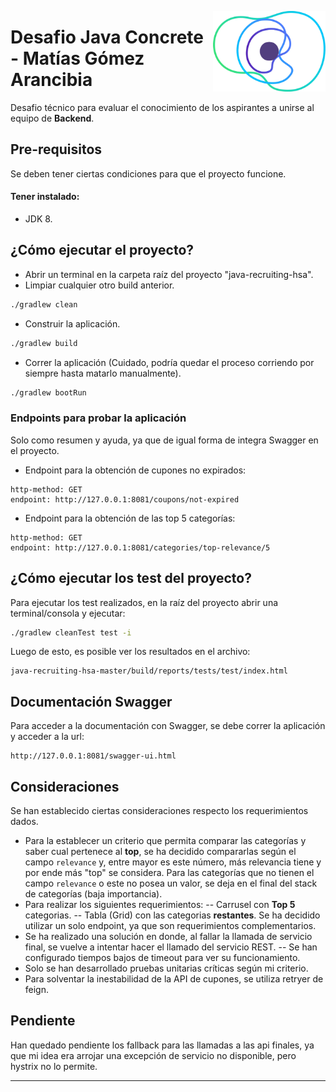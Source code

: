 

<a href="https://concrete.com.br/"><img src=".github/concrete_symbol.png" width="180px" align="right" /></a>

# Desafio Java Concrete - Matías Gómez Arancibia

Desafio técnico para evaluar el conocimiento de los aspirantes a unirse al equipo de **Backend**.

## Pre-requisitos
Se deben tener ciertas condiciones para que el proyecto funcione.

#### Tener instalado:
- JDK 8.


## ¿Cómo ejecutar el proyecto?

- Abrir un terminal en la carpeta raíz del proyecto "java-recruiting-hsa".
- Limpiar cualquier otro build anterior.
```bash
./gradlew clean
```
- Construir la aplicación.
 ```bash
 ./gradlew build
 ```
- Correr la aplicación (Cuidado, podría quedar el proceso corriendo por siempre hasta matarlo manualmente).
```bash
./gradlew bootRun
```

### Endpoints para probar la aplicación

Solo como resumen y ayuda, ya que de igual forma de integra Swagger en el proyecto.
- Endpoint para la obtención de cupones no expirados:
```
http-method: GET
endpoint: http://127.0.0.1:8081/coupons/not-expired
```
- Endpoint para la obtención de las top 5 categorías:
```
http-method: GET
endpoint: http://127.0.0.1:8081/categories/top-relevance/5
```

## ¿Cómo ejecutar los test del proyecto?
Para ejecutar los test realizados, en la raíz del proyecto abrir una terminal/consola y ejecutar:
```bash
./gradlew cleanTest test -i
```
Luego de esto, es posible ver los resultados en el archivo:
```
java-recruiting-hsa-master/build/reports/tests/test/index.html
```

## Documentación Swagger

Para acceder a la documentación con Swagger, se debe correr la aplicación y acceder a la url:
```
http://127.0.0.1:8081/swagger-ui.html
```

## Consideraciones
Se han establecido ciertas consideraciones respecto los requerimientos dados.

- Para la establecer un criterio que permita comparar las categorías y saber cual pertenece al **top**, se ha decidido compararlas según el campo `relevance` y, entre mayor es este número, más relevancia tiene y por ende más "top" se considera. Para las categorías que no tienen el campo `relevance` o este no posea un valor, se deja en el final del stack de categorías (baja importancia).
- Para realizar los siguientes requerimientos:
-- Carrusel con **Top 5** categorias.
-- Tabla (Grid) con las categorias  **restantes**.
Se ha decidido utilizar un solo endpoint, ya que son requerimientos complementarios.
- Se ha realizado una solución en donde, al fallar la llamada de servicio final, se vuelve a intentar hacer el llamado del servicio REST.
-- Se han configurado tiempos bajos de timeout para ver su funcionamiento.
- Solo se han desarrollado pruebas unitarias críticas según mi criterio.
- Para solventar la inestabilidad de la API de cupones, se utiliza retryer de feign.
## Pendiente

Han quedado pendiente los fallback para las llamadas a las api finales, ya que mi idea era arrojar una excepción de servicio no disponible, pero hystrix no lo permite.

---
